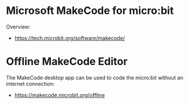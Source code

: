 # Microsoft MakeCode for micro:bit

Overview:
* https://tech.microbit.org/software/makecode/

# Offline MakeCode Editor

The MakeCode desktop app can be used to code the micro:bit without an internet connection:
* https://makecode.microbit.org/offline

